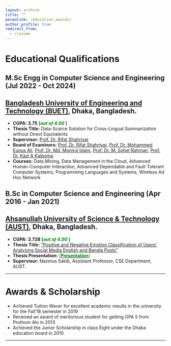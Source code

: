 ```yaml
---
layout: archive
title: ""
permalink: /education_awards/
author_profile: true
redirect_from:
  - /resume
---
```


# Educational Qualifications

## M.Sc Engg in Computer Science and Engineering (Jul 2022 - Oct 2024)

## [Bangladesh University of Engineering and Technology (BUET)](https://cse.buet.ac.bd/), Dhaka, Bangladesh.
- **CGPA: 3.75** <span style ="color:Green"> **[*out of 4.00* ]** </span>
- **Thesis Title:** Data-Scarce Solution for Cross-Lingual Summarization without Direct Equivalents
- **Supervisor:** [Prof. Dr. Rifat Shahriyar](https://cse.buet.ac.bd/faculty/faculty_detail/rifat)
- **Board of Examiners:** [Prof. Dr. Rifat Shahriyar](https://cse.buet.ac.bd/faculty/faculty_detail/rifat), [Prof. Dr. Mohammed Eunus Ali](https://cse.buet.ac.bd/faculty/faculty_detail/eunus), [Prof. Dr. Md. Monirul Islam](https://cse.buet.ac.bd/faculty/faculty_detail/mdmonirulislam), [Prof. Dr. M. Sohel Rahman](https://cse.buet.ac.bd/faculty/faculty_detail/msrahman), [Prof. Dr. Kazi A Kalpoma](https://www.aust.edu/cse/faculty_member/prof_dr_kazi_a_kalpoma)
- **Courses:** Data Mining, Data Management in the Cloud, Advanced Human-Computer Interaction, Advanced Dependable and Fault Tolerant Computer Systems, Programming Languages and Systems, Wireless Ad Hoc Network

## B.Sc in Computer Science and Engineering (Apr 2016 - Jan 2021)

## [Ahsanullah University of Science & Technology (AUST)](http://aust.edu/), Dhaka, Bangladesh.
- **CGPA: 3.728** <span style ="color:Green"> **[*out of 4.00* ]** </span>
- **Thesis Title:** ["Positive and Negative Emotion Classification of Users' Analyzing Social Media English and Bangla Posts"](https://www.researchgate.net/publication/349061650_Positive_and_Negative_Emotion_Classification_of_Users'_Analyzing_Social_Media_English_and_Bangla_Posts)
- **Thesis Presentation:** [<span style ="color:Green"> [**Presentation**] </span>](https://drive.google.com/file/d/1aJmE6IcN9I8w9J0PsfqA9tswidAX75b0/view?usp=sharing)
- **Supervisor:** Nazmus Sakib, Assistant Professor, CSE Department, AUST.

---

# Awards & Scholarship

- Achieved Tuition Waver for excellent academic results in the university for the Fall’18 semester in 2019
- Received an award of meritorious student for getting GPA 5 from Prothom Alo in 2013
- Achieved the Junior Scholarship in class Eight under the Dhaka education board in 2010

---
